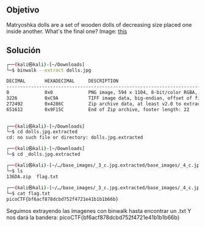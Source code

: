 ## Objetivo
Matryoshka dolls are a set of wooden dolls of decreasing size placed one inside another. What's the final one? Image: [this](https://mercury.picoctf.net/static/1b70cffdd2f05427fff97d13c496963f/dolls.jpg)

## Solución
```bash
┌──(kali㉿kali)-[~/Downloads]
└─$ binwalk --extract dolls.jpg 

DECIMAL       HEXADECIMAL     DESCRIPTION
--------------------------------------------------------------------------------
0             0x0             PNG image, 594 x 1104, 8-bit/color RGBA, non-interlaced
3226          0xC9A           TIFF image data, big-endian, offset of first image directory: 8
272492        0x4286C         Zip archive data, at least v2.0 to extract, compressed size: 378954, uncompressed size: 383938, name: base_images/2_c.jpg
651612        0x9F15C         End of Zip archive, footer length: 22

                                                                                                                                                                                                                                           
┌──(kali㉿kali)-[~/Downloads]
└─$ cd dolls.jpg.extracted
cd: no such file or directory: dolls.jpg.extracted

┌──(kali㉿kali)-[~/Downloads]
└─$ cd _dolls.jpg.extracted

┌──(kali㉿kali)-[~/…/base_images/_3_c.jpg.extracted/base_images/_4_c.jpg.extracted]
└─$ ls
136DA.zip  flag.txt
                                                                                                                                                                                                                                           
┌──(kali㉿kali)-[~/…/base_images/_3_c.jpg.extracted/base_images/_4_c.jpg.extracted]
└─$ cat flag.txt         
picoCTF{bf6acf878dcbd752f4721e41b1b1b66b}

```
Seguimos extrayendo las imagenes con binwalk hasta encontrar un .txt
Y nos dará la bandera:
picoCTF{bf6acf878dcbd752f4721e41b1b1b66b}